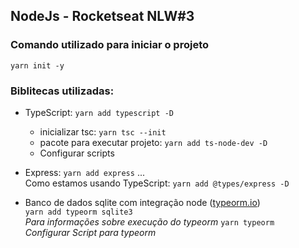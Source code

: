 ## NodeJs - Rocketseat NLW#3

### Comando utilizado para iniciar o projeto   
` yarn init -y `

### Biblitecas utilizadas:
- TypeScript: `yarn add typescript -D`
    - inicializar tsc: `yarn tsc --init`
    - pacote para executar projeto: `yarn add ts-node-dev -D`
    - Configurar scripts

- Express: `yarn add express` ...   
    Como estamos usando TypeScript: `yarn add @types/express -D`

- Banco de dados sqlite com integração node ([typeorm.io](typeorm.io))    
    `yarn add typeorm sqlite3` <br/>
    _Para informações sobre execução do typeorm_ `yarn typeorm` <br/>
    _Configurar Script para typeorm_ 

